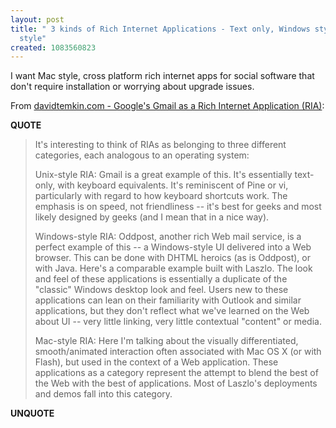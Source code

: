 ```yaml
---
layout: post
title: " 3 kinds of Rich Internet Applications - Text only, Windows style and Mac
  style"
created: 1083560823
---
```

I want Mac style, cross platform rich internet apps for social software that don't require installation or worrying about upgrade issues. 

From <a href="http://www.davidtemkin.com/">davidtemkin.com - Google's Gmail as a Rich Internet Application (RIA)</a>:
<p><strong>QUOTE</strong></p><blockquote>It's interesting to think of RIAs as belonging to three different categories, each analogous to an operating system:

Unix-style RIA: Gmail is a great example of this. It's essentially text-only, with keyboard equivalents. It's reminiscent of Pine or vi, particularly with regard to how keyboard shortcuts work. The emphasis is on speed, not friendliness -- it's best for geeks and most likely designed by geeks (and I mean that in a nice way).

Windows-style RIA: Oddpost, another rich Web mail service, is a perfect example of this -- a Windows-style UI delivered into a Web browser. This can be done with DHTML heroics (as is Oddpost), or with Java. Here's a comparable example built with Laszlo. The look and feel of these applications is essentially a duplicate of the "classic" Windows desktop look and feel. Users new to these applications can lean on their familiarity with Outlook and similar applications, but they don't reflect what we've learned on the Web about UI -- very little linking, very little contextual "content" or media.

Mac-style RIA: Here I'm talking about the visually differentiated, smooth/animated interaction often associated with Mac OS X (or with Flash), but used in the context of a Web application. These applications as a category represent the attempt to blend the best of the Web with the best of applications. Most of Laszlo's deployments and demos fall into this category.</blockquote><p><strong>UNQUOTE</strong></p>

